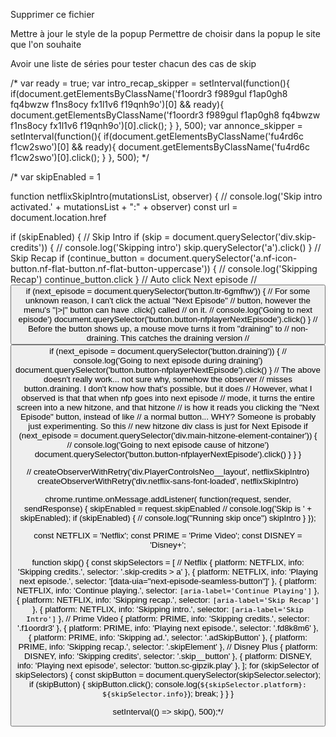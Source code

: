 Supprimer ce fichier

Mettre à jour le style de la popup
Permettre de choisir dans la popup le site que l'on souhaite

Avoir une liste de séries pour tester chacun des cas de skip
 


/*
    var ready = true;
    var intro_recap_skipper = setInterval(function(){
        if(document.getElementsByClassName('f1oordr3 f989gul f1ap0gh8 fq4bwzw f1ns8ocy fx1l1v6 f19qnh9o')[0] && ready){
            document.getElementsByClassName('f1oordr3 f989gul f1ap0gh8 fq4bwzw f1ns8ocy fx1l1v6 f19qnh9o')[0].click();
            }
        }, 500);
    var annonce_skipper = setInterval(function(){
        if(document.getElementsByClassName('fu4rd6c f1cw2swo')[0] && ready){
            document.getElementsByClassName('fu4rd6c f1cw2swo')[0].click();
            }
        }, 500);
*/

/*
var skipEnabled = 1

function netflixSkipIntro(mutationsList, observer)
{
  // console.log('Skip intro activated.' + mutationsList + ":" + observer)
  const url = document.location.href

  if (skipEnabled) {
    // Skip Intro
    if (skip = document.querySelector('div.skip-credits')) {
      // console.log('Skipping intro')
      skip.querySelector('a').click()
    }
    // Skip Recap
    if (continue_button = document.querySelector('a.nf-icon-button.nf-flat-button.nf-flat-button-uppercase')) {
      // console.log('Skipping Recap')
      continue_button.click
    }
    // Auto click Next episode
    // <button class="medium hasLabel ltr-6gmfhw" data-uia="next-episode-seamless-button" type="button">
    if (next_episode = document.querySelector('button.ltr-6gmfhw')) {
      // For some unknown reason, I can't click the actual "Next Episode"
      // button, however the menu's "|>|" button can have .click() called
      // on it.
      // console.log('Going to next episode')
      document.querySelector('button.button-nfplayerNextEpisode').click()
    }
    // Before the button shows up, a mouse move turns it from "draining" to
    // non-draining. This catches the draining version
    // <button class="btn-draining medium hasLabel ltr-ztzg4b" type="button">
    if (next_episode = document.querySelector('button.draining')) {
      // console.log('Going to next episode during draining')
      document.querySelector('button.button-nfplayerNextEpisode').click()
    }
    // The above doesn't really work... not sure why, somehow the observer
    // misses button.draining. I don't know how that's possible, but it does
    // However, what I observed is that that when nfp goes into next episode
    // mode, it turns the entire screen into a new hitzone, and that hitzone
    // is how it reads you clicking the "Next Episode" button, instead of like
    // a normal button... WHY? Someone is probably just experimenting. So this
    // new hitzone div class is just for Next Episode
    if (next_episode = document.querySelector('div.main-hitzone-element-container')) {
      // console.log('Going to next episode cause of hitzone')
      document.querySelector('button.button-nfplayerNextEpisode').click()
    }
  }
}

// createObserverWithRetry('div.PlayerControlsNeo__layout', netflixSkipIntro)
createObserverWithRetry('div.netflix-sans-font-loaded', netflixSkipIntro)

chrome.runtime.onMessage.addListener(
  function(request, sender, sendResponse) {
    skipEnabled = request.skipEnabled
    // console.log('Skip is ' + skipEnabled);
    if (skipEnabled) {
      // console.log("Running skip once")
      skipIntro
    }
  });

 
  const NETFLIX = 'Netflix';
const PRIME = 'Prime Video';
const DISNEY = 'Disney+';

function skip() {
  const skipSelectors = [
    // Netflix
    {
      platform: NETFLIX,
      info: 'Skipping credits.',
      selector: '.skip-credits > a'
    },
    {
      platform: NETFLIX,
      info: 'Playing next episode.',
      selector: '[data-uia="next-episode-seamless-button"]'
    },
    {
      platform: NETFLIX,
      info: 'Continue playing.',
      selector: `[aria-label='Continue Playing']`
    },
    {
      platform: NETFLIX,
      info: 'Skipping recap.',
      selector: `[aria-label='Skip Recap']`
    },
    {
      platform: NETFLIX,
      info: 'Skipping intro.',
      selector: `[aria-label='Skip Intro']`
    },
    // Prime Video
    {
      platform: PRIME,
      info: 'Skipping credits.',
      selector: '.f1oordr3'
    },
    {
      platform: PRIME,
      info: 'Playing next episode.',
      selector: '.fd8k8m6'
    },
    {
      platform: PRIME,
      info: 'Skipping ad.',
      selector: '.adSkipButton'
    },
    {
      platform: PRIME,
      info: 'Skipping recap.',
      selector: '.skipElement'
    },
    // Disney Plus
    {
      platform: DISNEY,
      info: 'Skipping credits',
      selector: '.skip__button'
    },
    {
      platform: DISNEY,
      info: 'Playing next episode',
      selector: 'button.sc-gipzik.play'
    },
  ];
  for (skipSelector of skipSelectors) {
    const skipButton = document.querySelector(skipSelector.selector);
    if (skipButton) {
      skipButton.click();
      console.log(`${skipSelector.platform}: ${skipSelector.info}`);
      break;
    }
  }
}

setInterval(() => skip(), 500);*/